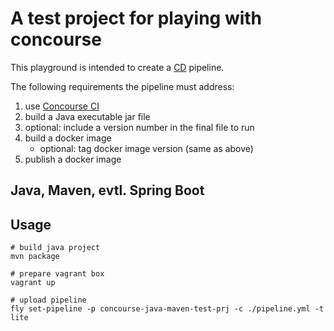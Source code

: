 
# A test project for playing with concourse

This playground is intended to create a [CD](http://guide.agilealliance.org/guide/cd.html) pipeline.

The following requirements the pipeline must address:

1. use [Concourse CI](http://concourse.ci/)
2. build a Java executable jar file
3. optional: include a version number in the final file to run
4. build a docker image
   * optional: tag docker image version (same as above)
5. publish a docker image

## Java, Maven, evtl. Spring Boot

## Usage

```
# build java project
mvn package

# prepare vagrant box
vagrant up

# upload pipeline
fly set-pipeline -p concourse-java-maven-test-prj -c ./pipeline.yml -t lite
```

